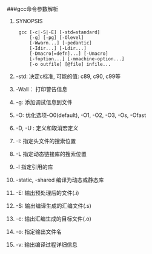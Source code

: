 ###gcc命令参数解析
1. SYNOPSIS

        gcc [-c|-S|-E] [-std=standard]
            [-g] [-pg] [-Olevel]
            [-Wwarn...] [-pedantic]
            [-Idir...] [-Ldir...]
            [-Dmacro[=defn]...] [-Umacro]
            [-foption...] [-mmachine-option...]
            [-o outfile] [@file] infile...

2. -std: 决定c标准, 可能的值: c89, c90, c99等
3. -Wall： 打印警告信息
4. -g: 添加调试信息到文件
5. -O: 优化选项-O0(default), -O1, -O2, -O3, -Os, -Ofast
6. -D, -U : 定义和取消宏定义
7. -I: 指定头文件的搜索位置
8. -L 指定动态链接库的搜索位置
9. -l 指定引用的库
10. -static, -shared 编译为动态或静态库
11. -E: 输出预处理后的文件(.i)
12. -S: 输出编译生成的汇编文件(.s)
13. -c: 输出汇编生成的目标文件(.o)
14. -o: 指定输出文件名
15. -v: 输出编译过程详细信息
